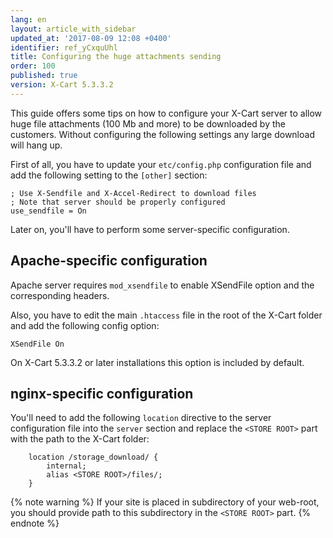 ```yaml
---
lang: en
layout: article_with_sidebar
updated_at: '2017-08-09 12:08 +0400'
identifier: ref_yCxquUhl
title: Configuring the huge attachments sending
order: 100
published: true
version: X-Cart 5.3.3.2
---
```

This guide offers some tips on how to configure your X-Cart server to allow huge file attachments (100 Mb and more) to be downloaded by the customers. Without configuring the following settings any large download will hang up. 

First of all, you have to update your `etc/config.php` configuration file and add the following setting to the `[other]` section:

```
; Use X-Sendfile and X-Accel-Redirect to download files
; Note that server should be properly configured
use_sendfile = On
```

Later on, you'll have to perform some server-specific configuration.

## Apache-specific configuration

Apache server requires `mod_xsendfile` to enable XSendFile option and the corresponding headers.

Also, you have to edit the main `.htaccess` file in the root of the X-Cart folder and add the following config option:

```
XSendFile On
```

On X-Cart 5.3.3.2 or later installations this option is included by default.

## nginx-specific configuration

You'll need to add the following `location` directive to the server configuration file into the `server` section and replace the `<STORE ROOT>` part with the path to the X-Cart folder:

```
    location /storage_download/ {
        internal;
        alias <STORE ROOT>/files/;
    }
```

{% note warning %}
If your site is placed in subdirectory of your web-root, you should provide path to this subdirectory in the `<STORE ROOT>` part.
{% endnote %}

